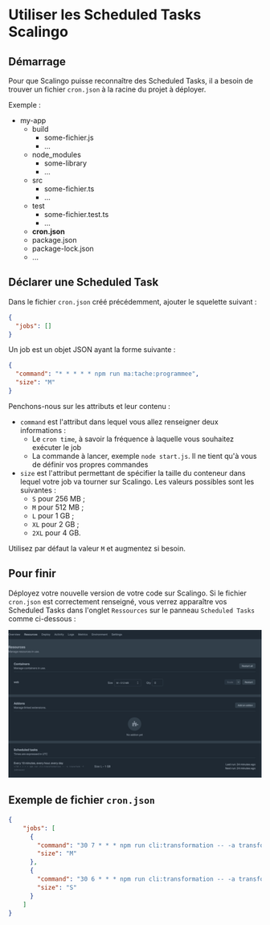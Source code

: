 # Utiliser les Scheduled Tasks Scalingo

## Démarrage

Pour que Scalingo puisse reconnaître des Scheduled Tasks, il a besoin de trouver un fichier `cron.json` à la racine du
projet à déployer.

Exemple :

- my-app
  - build
    - some-fichier.js
    - ...
  - node_modules
    - some-library
    - ...
  - src
    - some-fichier.ts
    - ...
  - test
    - some-fichier.test.ts
    - ...
  - **cron.json**
  - package.json
  - package-lock.json
  - ...

## Déclarer une Scheduled Task

Dans le fichier `cron.json` créé précédemment, ajouter le squelette suivant :

```json
{
  "jobs": []
}
```

Un job est un objet JSON ayant la forme suivante :

```json
{
  "command": "* * * * * npm run ma:tache:programmee",
  "size": "M"
}
```

Penchons-nous sur les attributs et leur contenu :
* `command` est l'attribut dans lequel vous allez renseigner deux informations :
  * Le `cron time`, à savoir la fréquence à laquelle vous souhaitez exécuter le job
  * La commande à lancer, exemple `node start.js`. Il ne tient qu'à vous de définir vos propres commandes
* `size` est l'attribut permettant de spécifier la taille du conteneur dans lequel votre job va tourner sur Scalingo.
Les valeurs possibles sont les suivantes : 
  * `S` pour 256 MB ;
  * `M` pour 512 MB ;
  * `L` pour 1 GB ;
  * `XL` pour 2 GB ;
  * `2XL` pour 4 GB.

Utilisez par défaut la valeur `M` et augmentez si besoin.

## Pour finir

Déployez votre nouvelle version de votre code sur Scalingo. Si le fichier `cron.json` est correctement renseigné, vous
verrez apparaître vos Scheduled Tasks dans l'onglet `Ressources` sur le panneau `Scheduled Tasks` comme ci-dessous :

![img.png](../assets/scalingo-scheduled-task.png)

## Exemple de fichier `cron.json`

```json
{
    "jobs": [
      {
        "command": "30 7 * * * npm run cli:transformation -- -a transform -f jobteaser",
        "size": "M"
      }, 
      {
        "command": "30 6 * * * npm run cli:transformation -- -a transform -f stagefr",
        "size": "S"
      } 
    ]
}
```




